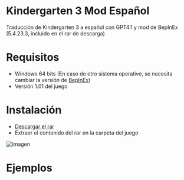 # Kindergarten 3 Mod Español
Traducción de Kindergarten 3 a español con GPT4.1 y mod de BepInEx (5.4.23.3, incluido en el rar de descarga)

# Requisitos
- Windows 64 bits (En caso de otro sistema operativo, se necesita cambiar la versión de [BepInEx](https://github.com/BepInEx/BepInEx/releases/tag/v5.4.23.2))
- Versión 1.01 del juego

# Instalación
- [Descargar el rar](https://github.com/Zarpyk/Kindergarten-2-SpanishMod/releases/latest)
- Extraer el contenido del rar en la carpeta del juego

![imagen](https://github.com/user-attachments/assets/519d5b30-7325-4f63-8071-9290562960c4)

# Ejemplos
